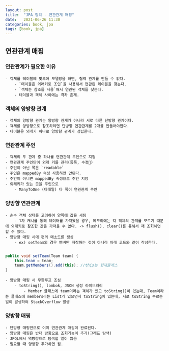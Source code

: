 ```yaml
---
layout: post
title:  "JPA 정리 - 연관관계 매핑"
date:   2021-06-26 11:30
categories: book, jpa
tags: [book, jpa]
---
```


## 연관관계 매핑

### 연관관계가 필요한 이유
    - 객체를 테이블에 맞추어 모델링을 하면, 협력 관계를 만들 수 없다.
        - `테이블은 외래키로 조인`을 사용해서 연관된 테이블을 찾는다.
        - `객체는 참조를 사용`해서 연관된 객체를 찾는다.
        - 테이블과 객체 사이에는 격차 존재.

### 객체의 양방향 관계
    - 객체의 양방향 관계는 양방향 관계가 아니라 서로 다른 단방향 관계이다.
    - 객체를 양방향으로 참조하려면 단방향 연관관계를 2개를 만들어야한다.
    - 테이블은 외래키 하나로 양방향 관계가 성립한다.

### 연관관계 주인
    - 객체의 두 관계 중 하나를 연관관계 주인으로 지정
    - 연관관계 주인만이 외래 키를 관리(등록, 수정)
    - 주인이 아닌 쪽은 `readable`
    - 주인은 mappedBy 속성 사용하면 안된다.
    - 주인이 아니면 mappedBy 속성으로 주인 지정
    - 외래키가 있는 곳을 주인으로
        - ManyToOne (다대일) 다 쪽이 연관관계 주인

### 양방향 연관관계
    - 순수 객체 상태를 고려하여 양쪽에 값을 세팅
        - 1차 캐시를 통해 데이터를 가져왔을 경우, 메모리에는 각 객체의 관계를 모르기 때문에 외래키로 참조한 값을 가져올 수 없다. -> flush(), clear()를 통해서 재 조회하면 할 수 있다.
    - 양방향 매핑 시에 편의 메소드를 생성
        - ex) setTeam의 경우 멤버만 저장하는 것이 아니라 아래 코드와 같이 작성한다.
```java

public void setTeam(Team team) {
    this.team = team;
    team.getMembers().add(this); //this는 현재클래스
}

```
    - 양방향 매핑 시 무한루프 조심
        - toString(), lombok, JSON 생성 라이브러리
            - Member 클래스에 team이라는 객체가 있고 toString()이 있는대, Team이라는 클래스에 members라는 List가 있으면서 toString이 있는대, 서로 toString 부르는 일이 발생하여 StackOverflow 발생


### 양방향 매핑
    - 단방향 매핑만으로 이미 연관관계 매핑이 완료된다.
    - 양방향 매핑은 반대 방향으로 조회기능이 추가(그래프 탐색)
    - JPQL에서 역방향으로 탐색할 일이 많음
    - 필요할 때 양방향 추가하면 됨.